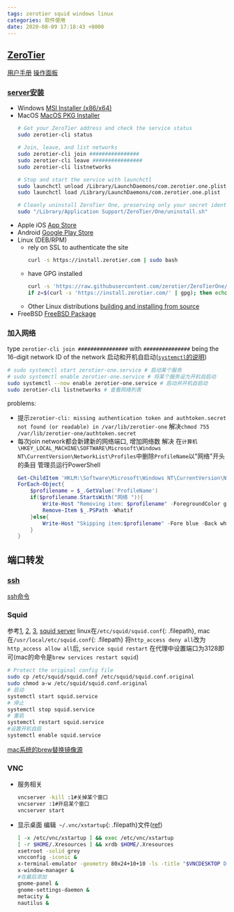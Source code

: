 ```yaml
---
tags: zerotier squid windows linux
categories: 软件使用
date: 2020-08-09 17:18:43 +8000
---
```

## [ZeroTier](https://www.zerotier.com/)
[用户手册](https://zerotier.atlassian.net/wiki/spaces/SD/pages/8454145/Getting+Started+with+ZeroTier)
[操作面板](https://my.zerotier.com/network)

### [server安装](https://www.zerotier.com/download/)
- Windows [MSI Installer (x86/x64)](https://download.zerotier.com/dist/ZeroTier%20One.msi)
- MacOS [MacOS PKG Installer](https://download.zerotier.com/dist/ZeroTier%20One.pkg)
    ```bash
    # Get your ZeroTier address and check the service status
    sudo zerotier-cli status

    # Join, leave, and list networks
    sudo zerotier-cli join ################
    sudo zerotier-cli leave ################
    sudo zerotier-cli listnetworks
    
    # Stop and start the service with launchctl
    sudo launchctl unload /Library/LaunchDaemons/com.zerotier.one.plist
    sudo launchctl load /Library/LaunchDaemons/com.zerotier.one.plist
    
    # Cleanly uninstall ZeroTier One, preserving only your secret identity
    sudo "/Library/Application Support/ZeroTier/One/uninstall.sh"
    ```
- Apple iOS [App Store](https://itunes.apple.com/us/app/zerotier-one/id1084101492?mt=8)
- Android [Google Play Store](https://play.google.com/store/apps/details?id=com.zerotier.one)
- Linux (DEB/RPM)
	- rely on SSL to authenticate the site
        ```bash
        curl -s https://install.zerotier.com | sudo bash
        ```
	- have GPG installed
        ```bash
        curl -s 'https://raw.githubusercontent.com/zerotier/ZeroTierOne/master/doc/contact%40zerotier.com.gpg' | gpg --import && \
        if z=$(curl -s 'https://install.zerotier.com/' | gpg); then echo "$z" | sudo bash; fi
        ```
	- Other Linux distributions [ building and installing from source](https://github.com/zerotier/ZeroTierOne)
- FreeBSD [FreeBSD Package](https://www.freshports.org/net/zerotier/)

### 加入网络
type `zerotier-cli join ################` with `###############` being the 16-digit network ID of the network
启动和开机自启动([`systemctl`的说明](https://www.freedesktop.org/software/systemd/man/latest/systemctl.html))
```bash
# sudo systemctl start zerotier-one.service # 启动某个服务
# sudo systemctl enable zerotier-one.service # 将某个服务设为开机自启动
sudo systemctl --now enable zerotier-one.service # 启动并开机自启动
sudo zerotier-cli listnetworks # 查看网络列表
```
problems:
- 提示`zerotier-cli: missing authentication token and authtoken.secret not found (or readable) in /var/lib/zerotier-one`
解决`chmod 755 /var/lib/zerotier-one/authtoken.secret`
- 每次join network都会新建新的网络端口, 增加网络数
解决 在`计算机\HKEY_LOCAL_MACHINE\SOFTWARE\Microsoft\Windows NT\CurrentVersion\NetworkList\Profiles`中删除`ProfileName`以"网络"开头的条目
管理员运行PowerShell
    ```powershell
    Get-ChildItem 'HKLM:\Software\Microsoft\Windows NT\CurrentVersion\NetworkList\Profiles\' |
    ForEach-Object{
        $profilename = $_.GetValue('ProfileName')
        if($profilename.StartsWith("网络 ")){
            Write-Host "Removing item: $profilename" -ForegroundColor green
            Remove-Item $_.PSPath -Whatif
        }else{
            Write-Host "Skipping item:$profilename" -Fore blue -Back white
        }
    }
    ```
## 端口转发
### [ssh](https://www.openssh.com/manual.html)
[ssh命令](https://man.openbsd.org/ssh)

### Squid
参考[1](https://blog.csdn.net/zhangxiong2532/article/details/48624821), [2](https://www.51test.net/show/281472.html), [3](https://www.cnblogs.com/--smile/p/11090823.html), [squid server](https://ubuntu.com/server/docs/how-to-install-a-squid-server)
linux在`/etc/squid/squid.conf`{: .filepath}, mac在`/usr/local/etc/squid.conf`{: .filepath}
将`http_access deny all`改为`http_access allow all`后, `service squid restart`
在代理中设置端口为3128即可(mac的命令是`brew services restart squid`)
```bash
# Protect the original config file
sudo cp /etc/squid/squid.conf /etc/squid/squid.conf.original
sudo chmod a-w /etc/squid/squid.conf.original
# 启动
systemctl start squid.service
# 停止
systemctl stop squid.service
# 重启
systemctl restart squid.service
#设置开机自启
systemctl enable squid.service
```
[mac系统的brew替换镜像源](https://www.jianshu.com/p/3a147eb1c23f)

### VNC
- 服务相关
    ```bash
    vncserver -kill :1#关掉某个窗口
    vncserver :1#开启某个窗口
    vncserver start
    ```
- 显示桌面
编辑` ~/.vnc/xstartup`{: .filepath}文件([ref](https://www.cnblogs.com/xzlive/p/9176327.html))
    ```bash
    [ -x /etc/vnc/xstartup ] && exec /etc/vnc/xstartup
    [ -r $HOME/.Xresources ] && xrdb $HOME/.Xresources
    xsetroot -solid grey
    vncconfig -iconic &
    x-terminal-emulator -geometry 80x24+10+10 -ls -title "$VNCDESKTOP Desktop" &
    x-window-manager &
    #在最后添加
    gnome-panel &
    gnome-settings-daemon &
    metacity &
    nautilus &
    ```